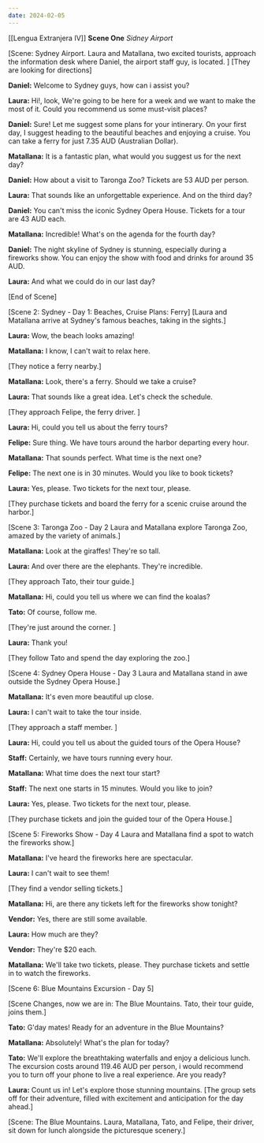 ```yaml
---
date: 2024-02-05
---
```


[[Lengua Extranjera IV]]
**Scene One**
*Sidney Airport*

[Scene: Sydney Airport. Laura and Matallana, two excited tourists, approach the information desk where Daniel, the airport staff guy, is located.
]
[They are looking for directions]

**Daniel:** Welcome to Sydney guys, how can i assist you?

**Laura:** Hi!, look, We're going to be here for a week and we want to make the most of it. Could you recommend us some must-visit places?

**Daniel:** Sure! Let me suggest some plans for your intinerary. On your first day, I suggest heading to the beautiful beaches and enjoying a cruise. You can take a ferry for just 7.35 AUD (Australian Dollar).

**Matallana:** It is a fantastic plan, what would you suggest us for the next day?

**Daniel:** How about a visit to Taronga Zoo? Tickets are 53 AUD per person.

**Laura:** That sounds like an unforgettable experience. And on the third day? 

**Daniel:** You can't miss the iconic Sydney Opera House. Tickets for a tour are 43 AUD each. 

**Matallana:** Incredible! What's on the agenda for the fourth day? 

**Daniel:** The night skyline of Sydney is stunning, especially during a fireworks show. You can enjoy the show with food and drinks for around 35 AUD.

**Laura:** And what we could do in our last day?

[End of Scene]

[Scene 2: Sydney - Day 1: Beaches, Cruise Plans: Ferry]
[Laura and Matallana arrive at Sydney's famous beaches, taking in the sights.]

**Laura:** Wow, the beach looks amazing! 

**Matallana:** I know, I can't wait to relax here. 

[They notice a ferry nearby.] 

**Matallana:** Look, there's a ferry. Should we take a cruise? 

**Laura:** That sounds like a great idea. Let's check the schedule. 


[They approach Felipe, the ferry driver. ]

**Laura:** Hi, could you tell us about the ferry tours? 

**Felipe:** Sure thing. We have tours around the harbor departing every hour. 

**Matallana:** That sounds perfect. What time is the next one? 

**Felipe:** The next one is in 30 minutes. Would you like to book tickets? 

**Laura:** Yes, please. Two tickets for the next tour, please. 

[They purchase tickets and board the ferry for a scenic cruise around the harbor.]


[Scene 3: Taronga Zoo - Day 2 Laura and Matallana explore Taronga Zoo, amazed by the variety of animals.] 

**Matallana:** Look at the giraffes! They're so tall. 

**Laura:** And over there are the elephants. They're incredible. 

[They approach Tato, their tour guide.] 

**Matallana:** Hi, could you tell us where we can find the koalas? 

**Tato:** Of course, follow me. 

[They're just around the corner. ]

**Laura:** Thank you!

[They follow Tato and spend the day exploring the zoo.] 
 
 [Scene 4: Sydney Opera House - Day 3 Laura and Matallana stand in awe outside the Sydney Opera House.] 
 
 **Matallana:** It's even more beautiful up close. 
 
 **Laura:** I can't wait to take the tour inside. 
 
 [They approach a staff member. ]
 
 **Laura:** Hi, could you tell us about the guided tours of the Opera House? 
 
 **Staff:** Certainly, we have tours running every hour. 
 
 **Matallana:** What time does the next tour start? 
 
 **Staff:** The next one starts in 15 minutes. Would you like to join? 
 
 **Laura:** Yes, please. Two tickets for the next tour, please. 
 
 [They purchase tickets and join the guided tour of the Opera House.] 
 
 [Scene 5: Fireworks Show - Day 4 Laura and Matallana find a spot to watch the fireworks show.]
 
 **Matallana:** I've heard the fireworks here are spectacular. 
 
 **Laura:** I can't wait to see them! 
 
 [They find a vendor selling tickets.] 
 
 **Matallana:** Hi, are there any tickets left for the fireworks show tonight? 
 
 **Vendor:** Yes, there are still some available. 
 
 **Laura:** How much are they? 
 
 **Vendor:** They're $20 each. 
 
 **Matallana:** We'll take two tickets, please. They purchase tickets and settle in to watch the fireworks.

[Scene 6: Blue Mountains Excursion - Day 5]

[Scene Changes, now we are in: The Blue Mountains. Tato, their tour guide, joins them.]

**Tato:** G'day mates! Ready for an adventure in the Blue Mountains? 

**Matallana:** Absolutely! What's the plan for today? 

**Tato:** We'll explore the breathtaking waterfalls and enjoy a delicious lunch. The excursion costs around 119.46 AUD per person, i would recommend you to turn off your phone to live a real experience. Are you ready?

**Laura:** Count us in! Let's explore those stunning mountains. [The group sets off for their adventure, filled with excitement and anticipation for the day ahead.]


[Scene: The Blue Mountains. Laura, Matallana, Tato, and Felipe, their driver, sit down for lunch alongside the picturesque scenery.]
